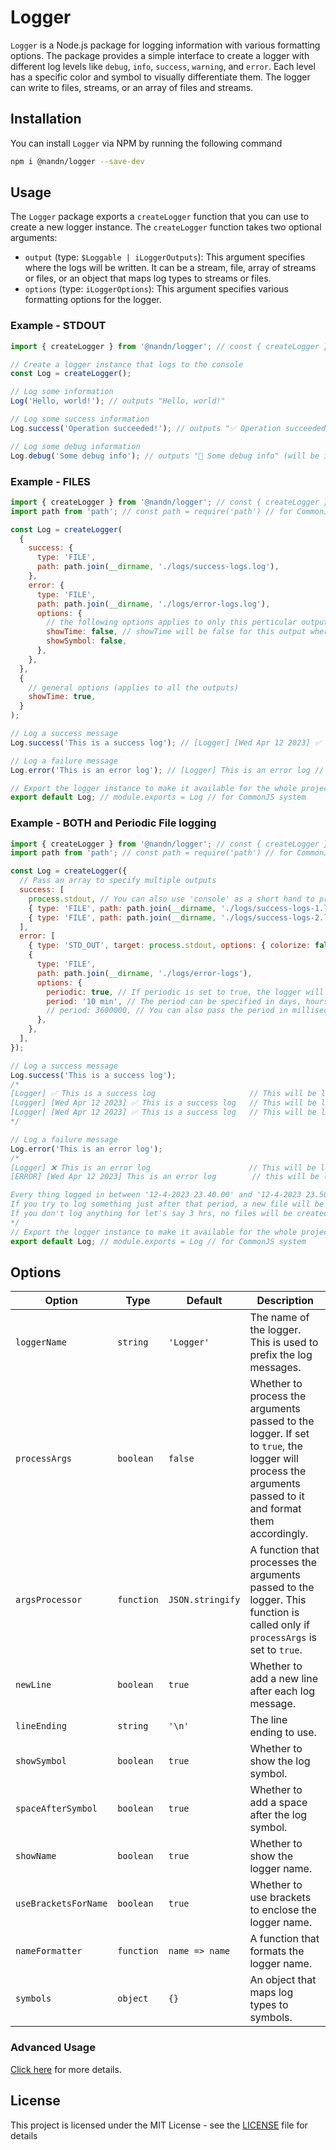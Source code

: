 # Logger

`Logger` is a Node.js package for logging information with various formatting options. The package provides a simple interface to create a logger with different log levels like `debug`, `info`, `success`, `warning`, and `error`. Each level has a specific color and symbol to visually differentiate them. The logger can write to files, streams, or an array of files and streams.

## Installation

You can install `Logger` via NPM by running the following command

```bash
npm i @nandn/logger --save-dev
```

## Usage

The `Logger` package exports a `createLogger` function that you can use to create a new logger instance. The `createLogger` function takes two optional arguments:

- `output` (type: `$Loggable | iLoggerOutputs`): This argument specifies where the logs will be written. It can be a stream, file, array of streams or files, or an object that maps log types to streams or files.
- `options` (type: `iLoggerOptions`): This argument specifies various formatting options for the logger.

### Example - STDOUT

```js
import { createLogger } from '@nandn/logger'; // const { createLogger } = require('@nandn/logger') // for CommonJS system

// Create a logger instance that logs to the console
const Log = createLogger();

// Log some information
Log('Hello, world!'); // outputs "Hello, world!"

// Log some success information
Log.success('Operation succeeded!'); // outputs "✅ Operation succeeded!" (will be in green color once logged in terminal)

// Log some debug information
Log.debug('Some debug info'); // outputs "🐞 Some debug info" (will be in purple color once logged in terminal)
```

### Example - FILES

```js
import { createLogger } from '@nandn/logger'; // const { createLogger } = require('@nandn/logger') // for CommonJS system
import path from 'path'; // const path = require('path') // for CommonJS system

const Log = createLogger(
  {
    success: {
      type: 'FILE',
      path: path.join(__dirname, './logs/success-logs.log'),
    },
    error: {
      type: 'FILE',
      path: path.join(__dirname, './logs/error-logs.log'),
      options: {
        // the following options applies to only this perticular output and will take precedence over general options
        showTime: false, // showTime will be false for this output whereas it  will stay true for the rest of the outputs as it is true in general options
        showSymbol: false,
      },
    },
  },
  {
    // general options (applies to all the outputs)
    showTime: true,
  }
);

// Log a success message
Log.success('This is a success log'); // [Logger] [Wed Apr 12 2023] ✅ This is a success log // This will be logged to `./logs/success-logs.log`

// Log a failure message
Log.error('This is an error log'); // [Logger] This is an error log // this will be logged to `./logs/error-logs.log`

// Export the logger instance to make it available for the whole project
export default Log; // module.exports = Log // for CommonJS system
```

### Example - BOTH and Periodic File logging

```js
import { createLogger } from '@nandn/logger'; // const { createLogger } = require('@nandn/logger') // for CommonJS system
import path from 'path'; // const path = require('path') // for CommonJS system

const Log = createLogger({
  // Pass an array to specify multiple outputs
  success: [
    process.stdout, // You can also use 'console' as a short hand to process.stdout
    { type: 'FILE', path: path.join(__dirname, './logs/success-logs-1.log') },
    { type: 'FILE', path: path.join(__dirname, './logs/success-logs-2.log') }, // You can pass as many outputs as you want
  ],
  error: [
    { type: 'STD_OUT', target: process.stdout, options: { colorize: false } }, // If you want to pass options to an STDOUT, you have to use the STD_OUT type
    {
      type: 'FILE',
      path: path.join(__dirname, './logs/error-logs'),
      options: {
        periodic: true, // If periodic is set to true, the logger will create a new file every `period`
        period: '10 min', // The period can be specified in days, hours, minutes ('1d', '2h', '30m', '4 days', '13 hrs', '2 minutes', '1hr 4min', '1d 2h 30m', etc. are all valid periods)
        // period: 3600000, // You can also pass the period in milliseconds (in this case you have to pass period as a number instead of a string)
      },
    },
  ],
});

// Log a success message
Log.success('This is a success log');
/*
[Logger] ✅ This is a success log                     // This will be logged to STDOUT in green color
[Logger] [Wed Apr 12 2023] ✅ This is a success log   // This will be logged to `./logs/success-logs-1.log`
[Logger] [Wed Apr 12 2023] ✅ This is a success log   // This will be logged to `./logs/success-logs-2.log`
*/

// Log a failure message
Log.error('This is an error log');
/*
[Logger] ❌ This is an error log                      // This will be logged to STDOUT without any color (as colorize is set to false for this perticular output)
[ERROR] [Wed Apr 12 2023] This is an error log        // this will be logged to `./logs/error-logs/12-4-2023 23.40.00 - 12-4-2023 23.50.00.log`

Every thing logged in between '12-4-2023 23.40.00' and '12-4-2023 23.50.00' will be logged to the same file
If you try to log something just after that period, a new file will be created, which will be named as '12-4-2023 23.50.00 - 13-4-2023 00.00.00.log'
If you don't log anything for let's say 3 hrs, no files will be created in that time period
*/
// Export the logger instance to make it available for the whole project
export default Log; // module.exports = Log // for CommonJS system
```

## Options

| Option               | Type       | Default          | Description                                                                                                                                              |
| -------------------- | ---------- | ---------------- | -------------------------------------------------------------------------------------------------------------------------------------------------------- |
| `loggerName`         | `string`   | `'Logger'`       | The name of the logger. This is used to prefix the log messages.                                                                                         |
| `processArgs`        | `boolean`  | `false`          | Whether to process the arguments passed to the logger. If set to `true`, the logger will process the arguments passed to it and format them accordingly. |
| `argsProcessor`      | `function` | `JSON.stringify` | A function that processes the arguments passed to the logger. This function is called only if `processArgs` is set to `true`.                            |
| `newLine`            | `boolean`  | `true`           | Whether to add a new line after each log message.                                                                                                        |
| `lineEnding`         | `string`   | `'\n'`           | The line ending to use.                                                                                                                                  |
| `showSymbol`         | `boolean`  | `true`           | Whether to show the log symbol.                                                                                                                          |
| `spaceAfterSymbol`   | `boolean`  | `true`           | Whether to add a space after the log symbol.                                                                                                             |
| `showName`           | `boolean`  | `true`           | Whether to show the logger name.                                                                                                                         |
| `useBracketsForName` | `boolean`  | `true`           | Whether to use brackets to enclose the logger name.                                                                                                      |
| `nameFormatter`      | `function` | `name => name`   | A function that formats the logger name.                                                                                                                 |
| `symbols`            | `object`   | `{}`             | An object that maps log types to symbols.                                                                                                                |

### Advanced Usage

[Click here](https://github.com/NandanGit/logger/blob/main/docs/ADVANCED_USAGE.md) for more details.

## License

This project is licensed under the MIT License - see the [LICENSE](LICENSE) file for details
